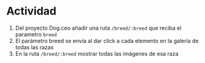 # Actividad

1. Del proyecto Dog.ceo añadir una ruta `/breed/:breed` que reciba el parametro `breed`
2. El parámetro breed se envía al dar click a cada elemento en la galería de todas las razas
3. En la ruta `/breed/:breed` mostrar todas las imágenes de esa raza
